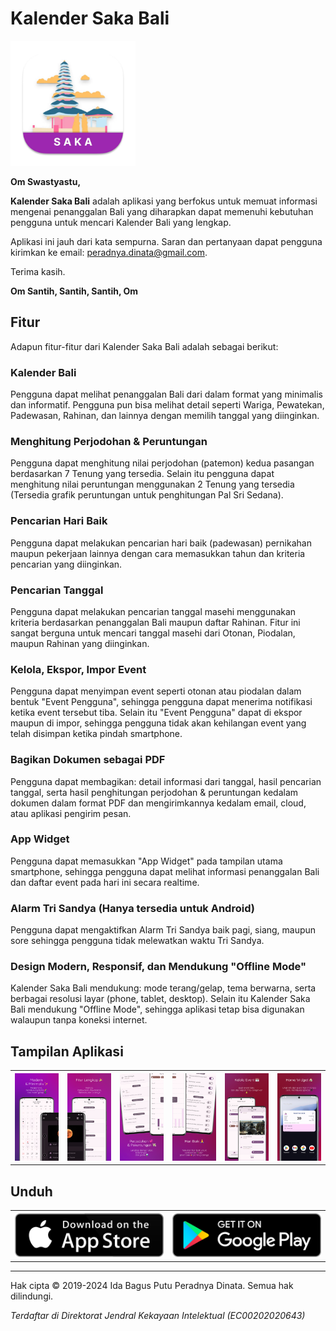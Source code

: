# Kalender Saka Bali

<img src="./images/ic_launcher_macos.png" width="200">

**Om Swastyastu,**

**Kalender Saka Bali** adalah aplikasi yang berfokus untuk memuat informasi mengenai penanggalan Bali yang diharapkan dapat memenuhi kebutuhan pengguna untuk mencari Kalender Bali yang lengkap.

Aplikasi ini jauh dari kata sempurna. Saran dan pertanyaan dapat pengguna kirimkan ke email: peradnya.dinata@gmail.com.

Terima kasih.

**Om Santih, Santih, Santih, Om**

## Fitur

Adapun fitur-fitur dari Kalender Saka Bali adalah sebagai berikut:

### Kalender Bali
Pengguna dapat melihat penanggalan Bali dari dalam format yang minimalis dan informatif. Pengguna pun bisa melihat detail seperti Wariga, Pewatekan, Padewasan, Rahinan, dan lainnya dengan memilih tanggal yang diinginkan.

### Menghitung Perjodohan & Peruntungan
Pengguna dapat menghitung nilai perjodohan (patemon) kedua pasangan berdasarkan 7 Tenung yang tersedia. Selain itu pengguna dapat menghitung nilai peruntungan menggunakan 2 Tenung yang tersedia (Tersedia grafik peruntungan untuk penghitungan Pal Sri Sedana).

### Pencarian Hari Baik
Pengguna dapat melakukan pencarian hari baik (padewasan) pernikahan maupun pekerjaan lainnya dengan cara memasukkan tahun dan kriteria pencarian yang diinginkan.

### Pencarian Tanggal
Pengguna dapat melakukan pencarian tanggal masehi menggunakan kriteria berdasarkan penanggalan Bali maupun daftar Rahinan. Fitur ini sangat berguna untuk mencari tanggal masehi dari Otonan, Piodalan, maupun Rahinan yang diinginkan.

### Kelola, Ekspor, Impor Event
Pengguna dapat menyimpan event seperti otonan atau piodalan dalam bentuk "Event Pengguna", sehingga pengguna dapat menerima notifikasi ketika event tersebut tiba. Selain itu "Event Pengguna" dapat di ekspor maupun di impor, sehingga pengguna tidak akan kehilangan event yang telah disimpan ketika pindah smartphone.

### Bagikan Dokumen sebagai PDF
Pengguna dapat membagikan: detail informasi dari tanggal, hasil pencarian tanggal, serta hasil penghitungan perjodohan & peruntungan kedalam dokumen dalam format PDF dan mengirimkannya kedalam email, cloud, atau aplikasi pengirim pesan.

### App Widget
Pengguna dapat memasukkan "App Widget" pada tampilan utama smartphone, sehingga pengguna dapat melihat informasi penanggalan Bali dan daftar event pada hari ini secara realtime.

### Alarm Tri Sandya (Hanya tersedia untuk Android)
Pengguna dapat mengaktifkan Alarm Tri Sandya baik pagi, siang, maupun sore sehingga pengguna tidak melewatkan waktu Tri Sandya.

### Design Modern, Responsif, dan Mendukung "Offline Mode"
Kalender Saka Bali mendukung: mode terang/gelap, tema berwarna, serta berbagai resolusi layar (phone, tablet, desktop). Selain itu Kalender Saka Bali mendukung "Offline Mode", sehingga aplikasi tetap bisa digunakan walaupun tanpa koneksi internet.

## Tampilan Aplikasi

<table>
    <tr>
        <th>
            <img src="./images/0.png" alt="Modern & Minimalis">
        </th>
        <th>
            <img src="./images/1.png" alt="Fitur Lengkap">
        </th>
        <th>
            <img src="./images/2.png" alt="Perjodohan & Peruntungan">
        </th>
        <th>
            <img src="./images/3.png" alt="Hari Baik">
        </th>
        <th>
            <img src="./images/4.png" alt="Kelola Event">
        </th>
        <th>
            <img src="./images/5.png" alt="Home Widget">
        </th>
    </tr>
</table>

## Unduh

<table>
    <tr>
        <th>
            <a href="https://apps.apple.com/app/kalender-saka-bali/id6661022180"><img src="./images/app-store-logo.png" alt="App Store"></a>
        </th>
        <th>
            <a href="https://play.google.com/store/apps/details?id=com.peradnya.kalenderbali&pcampaignid=web_share"><img src="./images/google-play-logo.png" alt="Play Store">
        </th>
    </tr>
</table>

---

Hak cipta © 2019-2024 Ida Bagus Putu Peradnya Dinata. Semua hak dilindungi.

*Terdaftar di Direktorat Jendral Kekayaan Intelektual (EC00202020643)*